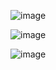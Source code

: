 
![image](https://github.com/user-attachments/assets/00361ead-a779-4429-9981-ed3b3ea78345)

![image](https://github.com/user-attachments/assets/669c357d-41fe-4e27-9ae4-f0e70782415a)

![image](https://github.com/user-attachments/assets/dfbd1996-8e4d-439b-b40c-fa7e9b2c84be)




